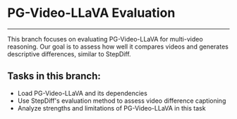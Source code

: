 # PG-Video-LLaVA Evaluation
---
This branch focuses on evaluating PG-Video-LLaVA for multi-video reasoning. 
Our goal is to assess how well it compares videos and generates descriptive differences, similar to StepDiff. 

## Tasks in this branch:
- Load PG-Video-LLaVA and its dependencies 
- Use StepDiff's evaluation method to assess video difference captioning 
- Analyze strengths and limitations of PG-Video-LLaVA in this task 

